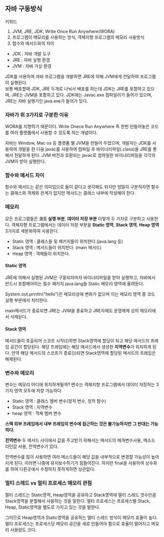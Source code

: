 ## 자바 구동방식
키워드 
1. JVM, JRE, JDK, Write Once Run Anywhere(WORA)
2. 프로그램이 메모리를 사용하는 방식, 객체지향 프로그램의 메모리 사용방식
3. 함수와 메서드와의 차이

+ JDK : 자바 개발 도구
+ JRE : 자바 실행 환경
+ JVM : 자바 가상 환경

JDK를 사용하여 자바 프로그램을 개발하면 JRE에 의해 JVM에게 전달하여 프로그램이 실행된다.<br>
보통 배포할때 JDK, JRE 두개로 나눠서 배포를 하는데 JDK는 JRE를 포함하고 있으며, JRE는 JVM을 포함하고 있다.
JDK에는 Javac.exe 컴파일러가 들어가 있으며, JRE는 자바 실행기인 java.exe가 들어가 있다.

### 자바가 위 3가지로 구분한 이유
WORA를 지향하기 때문이다. Write Onece Run Anywhere 즉 한번 만들어놓은 코드를 
여러 플랫폼에서 사용할 수 있도록 하는 개념이다. 

자바는 Window, Mac os 등 플랫폼 별 JVM을 만들어 두었으며,
개발자는 JDK를 사용하여 개발을 한 다음 javac를 사용하여 컴파일 후 바이너리파일(.class)을 
JRE를 통해서 전달하게 된다. JVM 버전과 호환되는 javac로 컴파일한 바이너리파일을 각각의 JVM이 받아 실행한다.

### 함수와 메서드 차이
함수와 메서드는 같은 의미임으로 둘이 같다고 생각해도 되지만 엄밀히 구분하자면
함수는 클래스와 객체와 관계가 없지만 메서드는 클래스 내부에 작성해야 한다.

### 메모리
모든 프로그램들은 **코드 실행 부분**, **데이터 저장 부분** 이렇게 두 가지로 구분하고 사용한다.
객체지향 프로그램에서는 데이터 저장 부분을 **Static 영역**, **Stack 영역**, **Heap 영역**3가지로 세분화하여 사용한다.

+ Static 영역 : 클래스들 및 패키지들이 위치한다.(java.lang 등)
+ Stack 영역 : 메서드들이 위치한다. (main 메서드)
+ Heap 영역 : 객체들이 위치한다.

#### Static 영역

JRE에 의해서 실행된 JVM은 구동되자마자 바이너리파일을 받아 실행하고, 
자바에서 반드시 포함해야하는 필수 패키지 java.lang을 Static 메모리 영역에 올려둔다.

System.out.println("hello")은 메모리상에 변화가 없으며 이는 메모리 영역 중 코드 실행 부분에서 처리한다.

main메서드가 종료되면 JRE는 JVM을 종료하고 JRE자체도 운영체제 상의 메모리에서 삭제된다.

#### Stack 영역
메서드들이 호출되어 스코프 시작({)하면 Stack영역에 할당이 되고 해당 메서드의 프레임 공간이 할당된다. 
해당 프레임에는 해당 메서드에서 생성한 **지역변수**가 위치하게 된다.
만약 해당 메서드의 스코프가 종료(})되면 Stack영역에 할당된 메서드의 프레임은 해제된다.




### 변수와 메모리
변수는 메모리 어디에 위치하게될까? 
변수는 객체지향 프로그램에서 데이터 저장하는 3가지 영역 모두에 저장 가능하다.<br>

+ Static 영역 : 클래스 멤버 변수(정적 변수, 정적 함수)
+ Stack 영역 : 지역변수
+ heap 영역 : 객체 멤버 변수

**스택 외부 프레임에서 내부 프레임의 변수에 접근하는 것은 불가능하지만 그 반대는 가능하다.**

**전역변수**
두 메서드 사이에서 값을 주고받기 위해서는 메서드의 매개변수사용, 메소드 리턴값 사용, 전역변수가 있다.

전역변수를 많이 사용하면 여러 메소드들이 해당 값을 내부적으로 변경할 가능성이 높아지게 된다. 이러면 나중에 유지보수하기가 힘들어진다.
하지만 final을 사용하여 상수화를 하여 다른곳에서 수정하지 못하게하면 상관없다. 

### 멀티 스레드 vs 멀티 프로세스 메모리 관점

멀티 스레드는 Static영역, Heap영역을 공유하고 Stack영역에 멀티 스레드 갯수만큼 Stack영역을 분할해서 사용하는 것을 말한다.
멀티 프로세스는 프로세스별 Stack, Heap, Static영역을 별도로 가지고 있는 것을 말한다.

그러므로 Heap영역과 Static영역을 공유하는 멀티 스레드 방식이 메모리 효율이 높다. 멀티 프로세스는 프로세스당 메모리 공간을 새로 만들어야 함으로 효율이 떨어지고
메모리 사용량도 크다.

